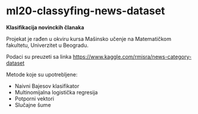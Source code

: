 # ml20-classyfing-news-dataset

<b>Klasifikacija novinckih članaka</b>

Projekat je rađen u okviru kursa Mašinsko učenje na Matematičkom fakultetu, Univerzitet u Beogradu.

Podaci su preuzeti sa linka https://www.kaggle.com/rmisra/news-category-dataset

Metode koje su upotrebljene:
<ul>
  <li>Naivni Bajesov klasifikator
  <li>Multinomijalna logistička regresija
  <li>Potporni vektori
  <li>Slučajne šume
</ul>
